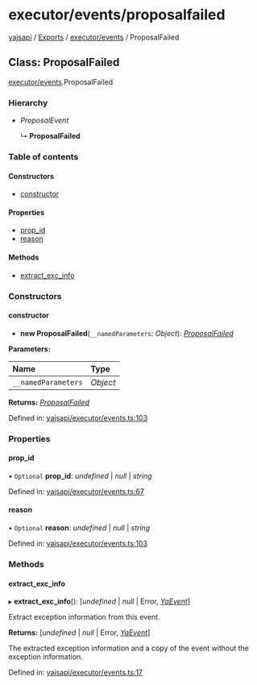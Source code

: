# executor/events/proposalfailed

[yajsapi](https://github.com/golemfactory/yagna-docs/tree/9699eb3e934dbc2c15063c37bc7a317a2c47fef4/yajsapi/README.md) / [Exports](https://github.com/golemfactory/yagna-docs/tree/9699eb3e934dbc2c15063c37bc7a317a2c47fef4/yajsapi/modules.md) / [executor/events](../yajsapi-2/executor_events.md) / ProposalFailed

## Class: ProposalFailed

[executor/events](../yajsapi-2/executor_events.md).ProposalFailed

### Hierarchy

* _ProposalEvent_

  ↳ **ProposalFailed**

### Table of contents

#### Constructors

* [constructor](executor_events.proposalfailed.md#constructor)

#### Properties

* [prop\_id](executor_events.proposalfailed.md#prop_id)
* [reason](executor_events.proposalfailed.md#reason)

#### Methods

* [extract\_exc\_info](executor_events.proposalfailed.md#extract_exc_info)

### Constructors

#### constructor

+ **new ProposalFailed**\(`__namedParameters`: _Object_\): [_ProposalFailed_](executor_events.proposalfailed.md)

**Parameters:**

| Name | Type |
| :--- | :--- |
| `__namedParameters` | _Object_ |

**Returns:** [_ProposalFailed_](executor_events.proposalfailed.md)

Defined in: [yajsapi/executor/events.ts:103](https://github.com/golemfactory/yajsapi/blob/0a8d8c8/yajsapi/executor/events.ts#L103)

### Properties

#### prop\_id

• `Optional` **prop\_id**: _undefined_ \| _null_ \| _string_

Defined in: [yajsapi/executor/events.ts:67](https://github.com/golemfactory/yajsapi/blob/0a8d8c8/yajsapi/executor/events.ts#L67)

#### reason

• `Optional` **reason**: _undefined_ \| _null_ \| _string_

Defined in: [yajsapi/executor/events.ts:103](https://github.com/golemfactory/yajsapi/blob/0a8d8c8/yajsapi/executor/events.ts#L103)

### Methods

#### extract\_exc\_info

▸ **extract\_exc\_info**\(\): \[_undefined_ \| _null_ \| Error, [_YaEvent_](executor_events.yaevent.md)\]

Extract exception information from this event.

**Returns:** \[_undefined_ \| _null_ \| Error, [_YaEvent_](executor_events.yaevent.md)\]

The extracted exception information and a copy of the event without the exception information.

Defined in: [yajsapi/executor/events.ts:17](https://github.com/golemfactory/yajsapi/blob/0a8d8c8/yajsapi/executor/events.ts#L17)


